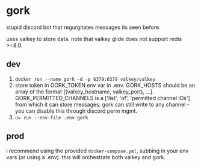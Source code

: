# gork

stupid discord bot that regurgitates messages its seen before.

uses valkey to store data. note that valkey glide does not support redis >=8.0.

## dev

1. `docker run --name gork -d -p 6379:6379 valkey/valkey`
2. store token in GORK_TOKEN env var in .env. GORK_HOSTS should be an array of the format [(valkey_hostname, valkey_port), ...]. GORK_PERMITTED_CHANNELS is a ['list', 'of', 'permitted channel IDs'] from which it can store messages. gork can still write to any channel - you can disable this through discord perm mgmt.
3. `uv run --env-file .env gork`

## prod

i recommend using the provided `docker-compose.yml`, subbing in your env vars (or using a .env).
this will orchestrate both valkey and gork.
